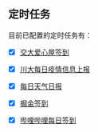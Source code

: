 ## 定时任务

目前已配置的定时任务有：

- [x] [交大爱心屋签到](aixinwu-sign)
- [x] [川大每日疫情信息上报](scu-micro-services)
- [x] [每日天气日报](weather-report)
- [x] [掘金签到](juejin-check-in)
- [x] [哔哩哔哩每日签到](bilibili-check-in)

